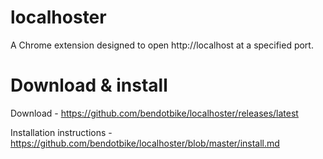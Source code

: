 # localhoster
A Chrome extension designed to open http://localhost at a specified port.

# Download & install
Download - https://github.com/bendotbike/localhoster/releases/latest

Installation instructions - https://github.com/bendotbike/localhoster/blob/master/install.md

